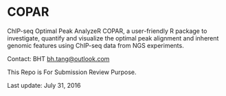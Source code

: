 # COPAR
ChIP-seq Optimal Peak AnalyzeR
COPAR, a user-friendly R package to investigate, quantify and visualize the optimal peak alignment and inherent genomic features using ChIP-seq data from NGS experiments.

Contact: BHT <bh.tang@outlook.com>

This Repo is For Submission Review Purpose.

Last update: July 31, 2016
